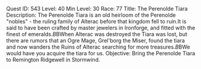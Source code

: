 Quest ID: 543
Level: 40
Min Level: 30
Race: 77
Title: The Perenolde Tiara
Description: The Perenolde Tiara is an old heirloom of the Perenolde "nobles" - the ruling family of Alterac before that kingdom fell to ruin.It is said to have been crafted by master jewelers in Ironforge, and fitted with the finest of emeralds.$B$BWhen Alterac was destroyed the Tiara was lost, but there are rumors that an Ogre Mage, Grel'borg the Miser, found the tiara and now wanders the Ruins of Alterac searching for more treasures.$B$BWe would have you acquire the tiara for us.
Objective: Bring the Perenolde Tiara to Remington Ridgewell in Stormwind.
